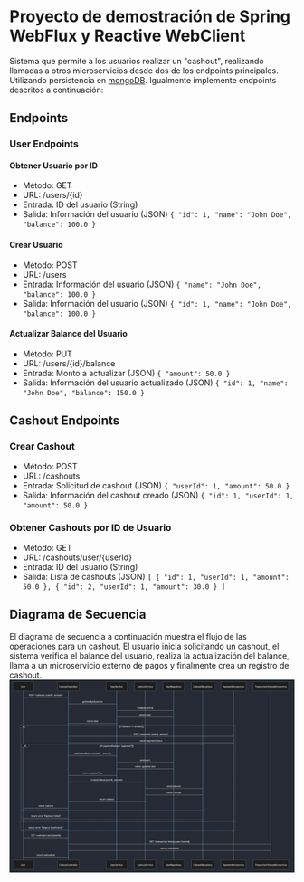 # Proyecto de demostración de Spring WebFlux y Reactive WebClient

Sistema que permite a los usuarios realizar un "cashout", realizando llamadas a otros microservicios desde dos de los endpoints principales. Utilizando persistencia en [mongoDB](https://dev.to/shivamjainn/running-mongodb-locally-with-podman-quick-guide-ogm). 
Igualmente implemente endpoints descritos a continuación:

## Endpoints

### User Endpoints

#### Obtener Usuario por ID
* Método: GET
* URL: /users/{id}
* Entrada: ID del usuario (String)
* Salida: Información del usuario (JSON)
  `{
  "id": 1,
  "name": "John Doe",
  "balance": 100.0
  }`

#### Crear Usuario
* Método: POST
* URL: /users
* Entrada: Información del usuario (JSON)
  `{
  "name": "John Doe",
  "balance": 100.0
  }`
* Salida: Información del usuario (JSON)
  `{
  "id": 1,
  "name": "John Doe",
  "balance": 100.0
  }`

#### Actualizar Balance del Usuario
* Método: PUT
* URL: /users/{id}/balance
* Entrada: Monto a actualizar (JSON)
  `{
  "amount": 50.0
  }`
* Salida: Información del usuario actualizado (JSON)
  `{
  "id": 1,
  "name": "John Doe",
  "balance": 150.0
  }`

## Cashout Endpoints

### Crear Cashout
* Método: POST
* URL: /cashouts
* Entrada: Solicitud de cashout (JSON)
   `{
  "userId": 1,
  "amount": 50.0
  }`
* Salida: Información del cashout creado (JSON)
  `{
  "id": 1,
  "userId": 1,
  "amount": 50.0
  }`

### Obtener Cashouts por ID de Usuario
* Método: GET
* URL: /cashouts/user/{userId}
* Entrada: ID del usuario (String)
* Salida: Lista de cashouts (JSON)
  `[
  {
  "id": 1,
  "userId": 1,
  "amount": 50.0
  },
  {
  "id": 2,
  "userId": 1,
  "amount": 30.0
  }
  ]`


## Diagrama de Secuencia
El diagrama de secuencia a continuación muestra el flujo de las operaciones para un cashout. El usuario inicia solicitando un cashout, el sistema verifica el balance del usuario, realiza la actualización del balance, llama a un microservicio externo de pagos y finalmente crea un registro de cashout.
![img.png](img.png)